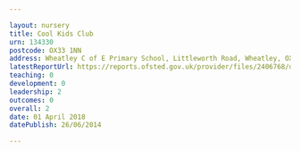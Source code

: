 ```yaml
---

layout: nursery
title: Cool Kids Club
urn: 134330
postcode: OX33 1NN
address: Wheatley C of E Primary School, Littleworth Road, Wheatley, OXFORD, OX33 1NN
latestReportUrl: https://reports.ofsted.gov.uk/provider/files/2406768/urn/134330.pdf
teaching: 0
development: 0
leadership: 2
outcomes: 0
overall: 2
date: 01 April 2018 
datePublish: 26/06/2014

---
```

